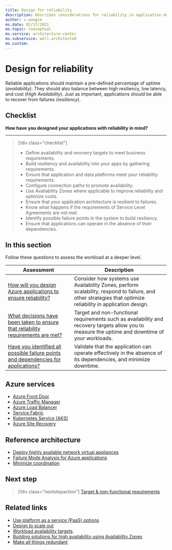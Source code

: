 ```yaml
---
title: Design for reliability
description: Describes considerations for reliability in application design.
author: v-aangie
ms.date: 02/17/2021
ms.topic: conceptual
ms.service: architecture-center
ms.subservice: well-architected
ms.custom:
---
```


# Design for reliability

Reliable applications should maintain a pre-defined percentage of uptime (*availability*). They should also balance between high resiliency, low latency, and cost (*High Availability*). Just as important, applications should be able to recover from failures (*resiliency*).

## Checklist

**How have you designed your applications with reliability in mind?**
***

> [!div class="checklist"]
> - Define availability and revovery targets to meet business requirements.
> - Build resiliency and availability into your apps by gathering requirements.
> - Ensure that application and data platforms meet your reliability requirements.
> - Configure connection paths to promote availability.
> - Use Availability Zones where applicable to improve reliability and optimize costs.
> - Ensure that your application architecture is resilient to failures.
> - Know what happens if the requirements of Service Level Agreements are not met.
> - Identify possible failure points in the system to build resiliency.
> - Ensure that applications can operate in the absence of their dependencies.
  
## In this section

Follow these questions to assess the workload at a deeper level.

| Assessment | Description |
| ------------- | ------------- |
| [How will you design Azure applications to ensure reliability?](/azure/architecture/framework/resiliency/app-design) | Consider how systems use Availability Zones, perform scalability, respond to failure, and other strategies that optimize reliability in application design.
| [What decisions have been taken to ensure that reliability requirements are met?](/azure/architecture/framework/resiliency/design-requirements) | Target and non-functional requirements such as availability and recovery targets allow you to measure the uptime and downtime of your workloads.
| [Have you identified all possible failure points and dependencies for applications?](/azure/architecture/framework/resiliency/design-resiliency) | Validate that the application can operate effectively in the absence of its dependencies, and minimize downtime.

## Azure services

- [Azure Front Door](https://docs.microsoft.com/azure/frontdoor/front-door-overview)
- [Azure Traffic Manager](https://docs.microsoft.com/azure/traffic-manager/traffic-manager-overview)
- [Azure Load Balancer](https://docs.microsoft.com/azure/load-balancer/load-balancer-overview)
- [Service Fabric](https://docs.microsoft.com/azure/service-fabric/service-fabric-overview)
- [Kubernetes Service (AKS)](https://docs.microsoft.com/azure/aks/intro-kubernetes)
- [Azure Site Recovery](https://docs.microsoft.com/azure/site-recovery/site-recovery-overview)

## Reference architecture

- [Deploy highly available network virtual appliances](https://docs.microsoft.com/azure/architecture/reference-architectures/dmz/nva-ha)
- [Failure Mode Analysis for Azure applications](https://docs.microsoft.com/azure/architecture/resiliency/failure-mode-analysis)
- [Minimize coordination](https://docs.microsoft.com/azure/architecture/guide/design-principles/minimize-coordination)

## Next step

>[!div class="nextstepaction"]
>[Target & non-functional requirements](/azure/architecture/framework/resiliency/design-requirements)

## Related links

- [Use platform as a service (PaaS) options](https://docs.microsoft.com/azure/architecture/guide/design-principles/managed-services)  
- [Design to scale out](/azure/architecture/guide/design-principles/scale-out)
- [Workload availability targets](/azure/architecture/framework/resiliency/business-metrics).
- [Building solutions for high availability using Availability Zones](https://docs.microsoft.com/azure/architecture/high-availability/building-solutions-for-high-availability)
- [Make all things redundant](https://docs.microsoft.com/azure/architecture/guide/design-principles/redundancy) 
